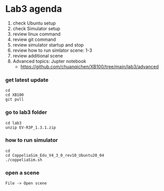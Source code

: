# Lab3 agenda
1. check Ubuntu setup 
2. check Simulator setup 
3. review linux command
4. review git command 
5. review simulator startup and stop 
6. review how to run simlator scene: 1-3 
7. review additional scene 
8. Advanced topics: Jupter notebook 
   * https://github.com/chuanqichen/XB100/tree/main/lab3/advanced

### get latest update
```
cd 
cd XB100
git pull
```

### go to lab3 folder
```
cd lab3
unzip EV-R3P_1.3.1.zip
```

### how to run simulator 
```
cd 
cd CoppeliaSim_Edu_V4_3_0_rev10_Ubuntu20_04
./coppeliaSim.sh
```
### open a scene
```
File -> Open scene 
```
